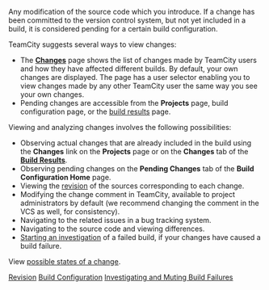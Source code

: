 [//]: # (title: Change)
[//]: # (auxiliary-id: Change)

Any modification of the source code which you introduce. If a change has been committed to the version control system, but not yet included in a build, it is considered pending for a certain build configuration.

TeamCity suggests several ways to view changes:
* The __[Changes](viewing-your-changes.md)__ page shows the list of changes made by TeamCity users and how they have affected different builds. By default, your own changes are displayed. The page has a user selector enabling you to view changes made by any other TeamCity user the same way you see your own changes.
* Pending changes are accessible from the __Projects__ page, build configuration page, or the [build results](working-with-build-results.md) page.

Viewing and analyzing changes involves the following possibilities:
* Observing actual changes that are already included in the build using the __Changes__ link on the __Projects__ page or on the __Changes__ tab of the __[Build Results](working-with-build-results.md#Changes)__.
* Observing pending changes on the __Pending Changes__ tab of the __Build Configuration Home__ page.
* Viewing the [revision](revision.md) of the sources corresponding to each change.
* Modifying the change comment in TeamCity, available to project administrators by default (we recommend changing the comment in the VCS as well, for consistency).
* Navigating to the related issues in a bug tracking system.
* Navigating to the source code and viewing differences.
* [Starting an investigation](investigating-and-muting-build-failures.md) of a failed build, if your changes have caused a build failure.

View [possible states of a change](change-state.md).
 
<seealso>
        <category ref="concepts">
            <a href="revision.md">Revision</a>
            <a href="build-configuration.md">Build Configuration</a>
        </category>
        <category ref="user-guide">
            <a href="investigating-and-muting-build-failures.md">Investigating and Muting Build Failures</a>
        </category>
</seealso>